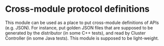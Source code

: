 <!-- Copyright Vespa.ai. Licensed under the terms of the Apache 2.0 license. See LICENSE in the project root. -->
# Cross-module protocol definitions

This module can be used as a place to put cross-module definitions of APIs
(e.g. JSON). For instance, put golden JSON files that are supposed to be
generated by the distributor (in some C++ tests), and read by Cluster
Controller (in some Java tests). This module is supposed to be light-weight.
